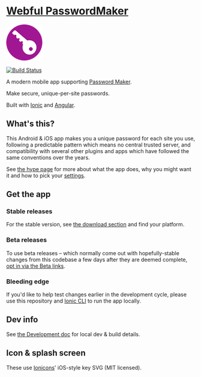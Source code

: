 # [Webful PasswordMaker](https://passwordmaker.webful.uk)

![Icon](./resources/android/icon/drawable-xhdpi-icon.png)

[![Build Status](https://travis-ci.com/webful-ltd/passwordmaker.svg?branch=master)](https://travis-ci.com/webful-ltd/passwordmaker)

A modern mobile app supporting [Password Maker](https://passwordmaker.org/).

Make secure, unique-per-site passwords.

Built with [Ionic](https://ionicframework.com/) and [Angular](https://angular.io/).

## What's this?

This Android & iOS app makes you a unique password for each site you use, following a
predictable pattern which means no central trusted server, and compatibility with
several other plugins and apps which have followed the same conventions over the years.

See [the hype page](https://passwordmaker.webful.uk) for more about
what the app does, why you might want it and how to pick your [settings](https://passwordmaker.webful.uk/#settings).

## Get the app

### Stable releases

For the stable version, see [the download section](https://passwordmaker.webful.uk/#download) and find your platform.

### Beta releases

To use beta releases – which normally come out with hopefully-stable changes from
this codebase a few days after they are deemed complete, [opt in via the Beta links](https://passwordmaker.webful.uk/#beta).

### Bleeding edge

If you'd like to help test changes earlier in the development cycle, please use this
repository and [Ionic CLI](https://github.com/ionic-team/ionic-cli) to run the app locally.

## Dev info

See [the Development doc](doc/Development.md) for local dev & build details.

## Icon & splash screen

These use [Ionicons](https://ionicons.com/)' iOS-style key SVG (MIT licensed).
